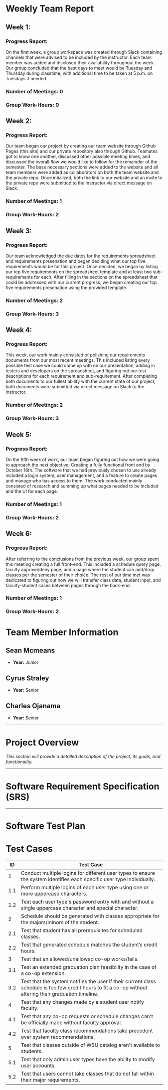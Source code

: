 # Weekly Team Report

## Week 1:
### Progress Report: 
On the first week, a group workspace was created through Slack containing channels that were advised to be included by the instructor. Each team member was added and disclosed their availability throughout the week. Our group concluded that the best days to meet would be Tuesday and Thursday during classtime, with additional time to be taken at 5 p.m. on Tuesdays if needed.

### Number of Meetings: 0

### Group Work-Hours: 0

## Week 2:
### Progress Report:
Our team began our project by creating our team website through Github Pages (this site) and our private repository also through Github. Teamates got to know one another, discussed other possible meeting times, and discussed the overall flow we would like to follow for the remainder of the semester. The base necessary sections were added to the website and all team members were added as collaborators on both the team website and the private repo. Once intialized, both the link to our website and an invite to the private repo were submitted to the instructor via direct message on Slack. 

### Number of Meetings: 1

### Group Work-Hours: 2

## Week 3:
### Progress Report:
Our team acknowledged the due dates for the requirements spreadsheet and requirements presenation and began deciding what our top five requirements would be for this project. Once decided, we began by listing our top five requirements on the spreadsheet template and at least two sub-requirements for each. After filling in the sections on the spreadsheet that could be addressed with our current progress, we began creating our top five requirements presenation using the provided template.

### Number of Meetings: 2

### Group Work-Hours: 3

## Week 4:
### Progress Report:
This week, our work mainly consisted of polishing our requirements documents from our most recent meetings. This included listing every possible test case we could come up with on our presentation, adding in testers and developers on the spreadsheet, and figuring out our test descriptions for each requirement and sub-requirement. After completing both documents to our fullest ability with the current state of our project, both documents were submitted via direct message on Slack to the instructor. 

### Number of Meetings: 2

### Group Work-Hours: 3

## Week 5:
### Progress Report:
On the fifth week of work, our team began figuring out how we were going to approach the next objective; Creating a fully functional front end by October 16th. The software that we had previously chosen to use already included a login system, user management, and a feature to create pages and manage who has access to them. The work conducted mainly consisted of research and summing up what pages needed to be included and the UI for each page. 

### Number of Meetings: 1

### Group Work-Hours: 2

## Week 6:
### Progress Report:
After referring to the conclusions from the previous week, our group spent this meeting creating a full front-end. This included a schedule query page, faculty approve/deny page, and a page where the student can add/drop classes per the semester of their choice. The rest of our time met was dedicated to figuring out how we will transfer class data, student input, and faculty-student cases between pages through the back-end. 

### Number of Meetings: 1

### Group Work-Hours: 2



# Team Member Information

## Sean Mcmeans
- **Year:** Junior

## Cyrus Straley
- **Year:** Senior

## Charles Ojanama
- **Year:** Senior

---

# Project Overview
_This section will provide a detailed description of the project, its goals, and functionality._

---

# Software Requirement Specification (SRS)

---

# Software Test Plan
# Test Cases

| ID   | Test Case                                                                 |
|------|---------------------------------------------------------------------------|
| 1    | Conduct multiple logins for different user types to ensure the system identifies each specific user type individually. |
| 1.1  | Perform multiple logins of each user type using one or more uppercase characters. |
| 1.2  | Test each user type's password entry with and without a single uppercase character and special character. |
| 2    | Schedule should be generated with classes appropriate for the majors/minors of the student. |
| 2.1  | Test that student has all prerequisites for scheduled classes. |
| 2.2  | Test that generated schedule matches the student’s credit hours. |
| 3    | Test that an allowed/unallowed co-op works/fails. |
| 3.1  | Test an extended graduation plan feasibility in the case of a co-op extension. |
| 3.2  | Test that the system notifies the user if their current class schedule is too few credit hours to fit a co-op without altering their graduation timeline. |
| 4    | Test that any changes made by a student user notify faculty. |
| 4.1  | Test that any co-op requests or schedule changes can't be officially made without faculty approval. |
| 4.2  | Test that faculty class recommendations take precedent over system recommendations. |
| 5    | Test that classes outside of WSU catalog aren't available to students. |
| 5.1  | Test that only admin user types have the ability to modify user accounts. |
| 5.2  | Test that users cannot take classes that do not fall within their major requirements. |
